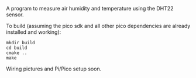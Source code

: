 A program to measure air humidity and temperature using the DHT22 sensor.

To build (assuming the pico sdk and all other pico dependencies are already installed and working):

    mkdir build
    cd build
    cmake ..
    make

Wiring pictures and Pi/Pico setup soon.